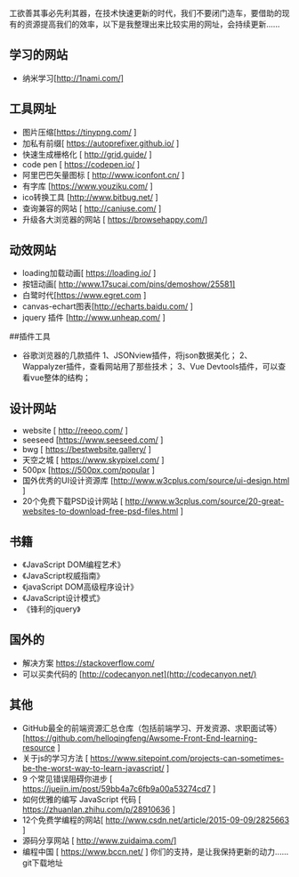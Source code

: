 工欲善其事必先利其器，在技术快速更新的时代，我们不要闭门造车，要借助的现有的资源提高我们的效率，以下是我整理出来比较实用的网址，会持续更新......
## 学习的网站
- 纳米学习[http://1nami.com/]

## 工具网址
- 图片压缩[https://tinypng.com/ ]
- 加私有前缀[ https://autoprefixer.github.io/ ]
- 快速生成栅格化 [ http://grid.guide/ ]
- code pen [ https://codepen.io/ ]
- 阿里巴巴矢量图标 [ http://www.iconfont.cn/ ]
- 有字库 [https://www.youziku.com/ ]
- ico转换工具 [http://www.bitbug.net/ ]
- 查询兼容的网站 [ http://caniuse.com/  ]
- 升级各大浏览器的网站 [ https://browsehappy.com/]


## 动效网站
- loading加载动画[ https://loading.io/  ]
- 按钮动画[ http://www.17sucai.com/pins/demoshow/25581]
- 白鹭时代[https://www.egret.com ]
- canvas-echart图表[http://echarts.baidu.com/ ]
- jquery 插件 [http://www.unheap.com/  ]

##插件工具
- 谷歌浏览器的几款插件
1、JSONview插件，将json数据美化；
2、Wappalyzer插件，查看网站用了那些技术；
3、Vue Devtools插件，可以查看vue整体的结构；

## 设计网站
- website  [  http://reeoo.com/ ]
- seeseed [https://www.seeseed.com/ ]
- bwg [ https://bestwebsite.gallery/ ]
- 天空之城 [ https://www.skypixel.com/  ]
- 500px [https://500px.com/popular ]
- 国外优秀的UI设计资源库 [http://www.w3cplus.com/source/ui-design.html   ]
- 20个免费下载PSD设计网站 [ http://www.w3cplus.com/source/20-great-websites-to-download-free-psd-files.html   ]

## 书籍
- 《JavaScript DOM编程艺术》
- 《JavaScript权威指南》
- 《javaScript DOM高级程序设计》
- 《JavaScript设计模式》
- 《锋利的jquery》
## 国外的
- 解决方案 https://stackoverflow.com/ 
- 可以买卖代码的 [http://codecanyon.net](http://codecanyon.net/)


## 其他
- GitHub最全的前端资源汇总仓库（包括前端学习、开发资源、求职面试等）[https://github.com/helloqingfeng/Awsome-Front-End-learning-resource  ]
- 关于js的学习方法 [ https://www.sitepoint.com/projects-can-sometimes-be-the-worst-way-to-learn-javascript/ ]
- 9 个常见错误阻碍你进步 [ https://juejin.im/post/59bb4a7c6fb9a00a53274cd7  ] 
- 如何优雅的编写 JavaScript 代码 [ https://zhuanlan.zhihu.com/p/28910636   ]
- 12个免费学编程的网站[ http://www.csdn.net/article/2015-09-09/2825663 ]
- 源码分享网站 [ http://www.zuidaima.com/]
- 编程中国 [ https://www.bccn.net/ ]
你们的支持，是让我保持更新的动力......
git下载地址

